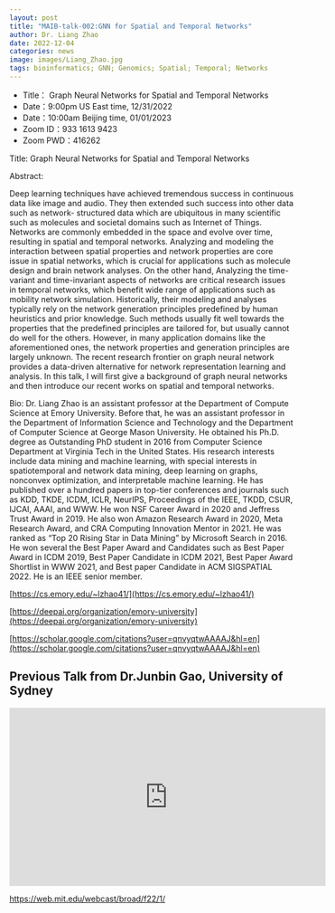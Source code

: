 ```yaml
---
layout: post
title: "MAIB-talk-002:GNN for Spatial and Temporal Networks"
author: Dr. Liang Zhao 
date: 2022-12-04
categories: news
image: images/Liang_Zhao.jpg
tags: bioinformatics; GNN; Genomics; Spatial; Temporal; Networks
---
```


- Title： Graph Neural Networks for Spatial and Temporal Networks
- Date：9:00pm US East time, 12/31/2022
- Date：10:00am Beijing time, 01/01/2023
- Zoom  ID：933 1613 9423
- Zoom PWD：416262

Title: Graph Neural Networks for Spatial and Temporal Networks

Abstract:

Deep learning techniques have achieved tremendous success in continuous data like image and audio. They then extended such success into other data such as network- structured data which are ubiquitous in many scientific such as molecules and societal domains such as Internet of Things. Networks are commonly embedded in the space and evolve over time, resulting in spatial and temporal networks. Analyzing and modeling the interaction between spatial properties and network properties are core issue in spatial networks, which is crucial for applications such as molecule design and brain network analyses. On the other hand, Analyzing the time-variant and time-invariant aspects of networks are critical research issues in temporal networks, which benefit wide range of applications such as mobility network simulation. Historically, their modeling and analyses typically rely on the network generation principles predefined by human heuristics and prior knowledge. Such methods usually fit well towards the properties that the predefined principles are tailored for, but usually cannot do well for the others. However, in many application domains like the aforementioned ones, the network properties and generation principles are largely unknown. The recent research frontier on graph neural network provides a data-driven alternative for network representation learning and analysis. In this talk, I will first give a background of graph neural networks and then introduce our recent works on spatial and temporal networks.

Bio:
Dr. Liang Zhao is an assistant professor at the Department of Compute Science at Emory University. Before that, he was an assistant professor in the Department of Information Science and Technology and the Department of Computer Science at George Mason University. He obtained his Ph.D. degree as Outstanding PhD student in 2016 from Computer Science Department at Virginia Tech in the United States. His research interests include data mining and machine learning, with special interests in spatiotemporal and network data mining, deep learning on graphs, nonconvex optimization, and interpretable machine learning. He has published over a hundred papers in top-tier conferences and journals such as KDD, TKDE, ICDM, ICLR, NeurIPS, Proceedings of the IEEE, TKDD, CSUR, IJCAI, AAAI, and WWW. He won NSF Career Award in 2020 and Jeffress Trust Award in 2019. He also won Amazon Research Award in 2020, Meta Research Award, and CRA Computing Innovation Mentor in 2021. He was ranked as “Top 20 Rising Star in Data Mining” by Microsoft Search in 2016. He won several the Best Paper Award and Candidates such as Best Paper Award in ICDM 2019, Best Paper Candidate in ICDM 2021, Best Paper Award Shortlist in WWW 2021, and Best paper Candidate in ACM SIGSPATIAL 2022. He is an IEEE senior member.

[https://cs.emory.edu/~lzhao41/](https://cs.emory.edu/~lzhao41/)

[https://deepai.org/organization/emory-university](https://deepai.org/organization/emory-university)

[https://scholar.google.com/citations?user=qnvyqtwAAAAJ&hl=en](https://scholar.google.com/citations?user=qnvyqtwAAAAJ&hl=en)

## Previous Talk from Dr.Junbin Gao, University of Sydney

<p align="center">
<iframe width="560" height="315" src="https://www.youtube.com/embed/pY42X2Y8DYU" title="YouTube video player" frameborder="0" allow="accelerometer; autoplay; clipboard-write; encrypted-media; gyroscope; picture-in-picture" allowfullscreen></iframe>
</p>

https://web.mit.edu/webcast/broad/f22/1/

